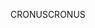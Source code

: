 <span data-ttu-id="c5a00-101">CRONUS</span><span class="sxs-lookup"><span data-stu-id="c5a00-101">CRONUS</span></span>